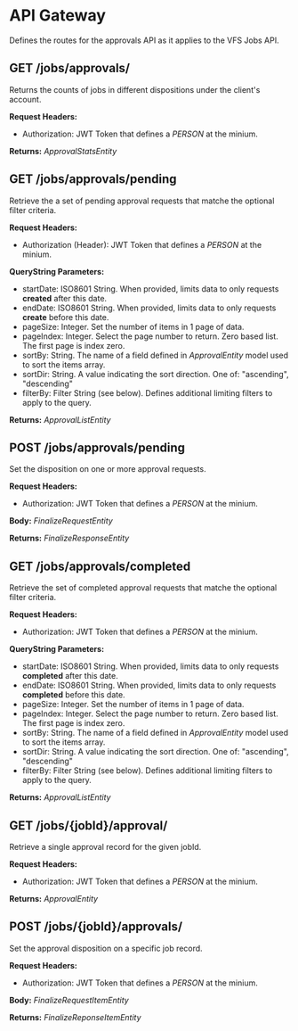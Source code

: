 # API Gateway

Defines the routes for the approvals API as it applies to the VFS Jobs API. 

## GET /jobs/approvals/

Returns the counts of jobs in different dispositions under the client's
account.

__Request Headers:__

- Authorization: JWT Token that defines a _PERSON_ at the minium.

__Returns:__ _ApprovalStatsEntity_


## GET /jobs/approvals/pending

Retrieve the a set of pending approval requests that matche the optional
filter criteria.

__Request Headers:__

- Authorization (Header): JWT Token that defines a _PERSON_ at the minium.

__QueryString Parameters:__

- startDate: ISO8601 String. When provided, limits data to only requests __created__ after this date.
- endDate: ISO8601 String. When provided, limits data to only requests __create__ before this date.
- pageSize: Integer. Set the number of items in 1 page of data.
- pageIndex: Integer. Select the page number to return. Zero based list. The first page is index zero.
- sortBy: String. The name of a field defined in _ApprovalEntity_ model used to sort the items array.
- sortDir: String. A value indicating the sort direction. One of: "ascending", "descending"
- filterBy: Filter String (see below). Defines additional limiting filters to apply to the query.

__Returns:__ _ApprovalListEntity_

## POST /jobs/approvals/pending

Set the disposition on one or more approval requests.

__Request Headers:__

- Authorization: JWT Token that defines a _PERSON_ at the minium.

__Body:__ _FinalizeRequestEntity_

__Returns:__ _FinalizeResponseEntity_

## GET /jobs/approvals/completed

Retrieve the set of completed approval requests that matche the optional filter
criteria.

__Request Headers:__

- Authorization: JWT Token that defines a _PERSON_ at the minium.

__QueryString Parameters:__

- startDate: ISO8601 String. When provided, limits data to only requests __completed__ after this date.
- endDate: ISO8601 String. When provided, limits data to only requests __completed__ before this date.
- pageSize: Integer. Set the number of items in 1 page of data.
- pageIndex: Integer. Select the page number to return. Zero based list. The first page is index zero.
- sortBy: String. The name of a field defined in _ApprovalEntity_ model used to sort the items array.
- sortDir: String. A value indicating the sort direction. One of: "ascending", "descending"
- filterBy: Filter String (see below). Defines additional limiting filters to apply to the query.

__Returns:__ _ApprovalListEntity_

## GET /jobs/{jobId}/approval/

Retrieve a single approval record for the given jobId.

__Request Headers:__

- Authorization: JWT Token that defines a _PERSON_ at the minium.

__Returns:__ _ApprovalEntity_

## POST /jobs/{jobId}/approvals/

Set the approval disposition on a specific job record.

__Request Headers:__

- Authorization: JWT Token that defines a _PERSON_ at the minium.

__Body:__ _FinalizeRequestItemEntity_

__Returns:__ _FinalizeReponseItemEntity_
